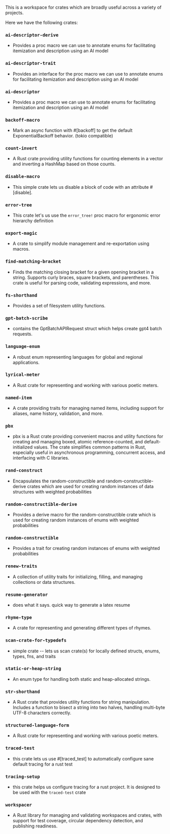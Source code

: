 This is a workspace for crates which are broadly useful across a variety of projects. 

Here we have the following crates:

### `ai-descriptor-derive`
- Provides a proc macro we can use to annotate enums for facilitating itemization and description using an AI model

### `ai-descriptor-trait`
- Provides an interface for the proc macro we can use to annotate enums for facilitating itemization and description using an AI model

### `ai-descriptor`
- Provides a proc macro we can use to annotate enums for facilitating itemization and description using an AI model

### `backoff-macro`
- Mark an async function with #[backoff] to get the default ExponentialBackoff behavior. (tokio compatible)

### `count-invert`
- A Rust crate providing utility functions for counting elements in a vector and inverting a HashMap based on those counts.

### `disable-macro`
- This simple crate lets us disable a block of code with an attribute #[disable].

### `error-tree`
- This crate let's us use the `error_tree!` proc macro for ergonomic error hierarchy definition

### `export-magic`
- A crate to simplify module management and re-exportation using macros.

### `find-matching-bracket`
- Finds the matching closing bracket for a given opening bracket in a string. Supports curly braces, square brackets, and parentheses. This crate is useful for parsing code, validating expressions, and more.

### `fs-shorthand`
- Provides a set of filesystem utility functions.

### `gpt-batch-scribe`
- contains the GptBatchAPIRequest struct which helps create gpt4 batch requests.

### `language-enum`
- A robust enum representing languages for global and regional applications.

### `lyrical-meter`
- A Rust crate for representing and working with various poetic meters.

### `named-item`
- A crate providing traits for managing named items, including support for aliases, name history, validation, and more.

### `pbx`
- pbx is a Rust crate providing convenient macros and utility functions for creating and managing boxed, atomic reference-counted, and default-initialized values. The crate simplifies common patterns in Rust, especially useful in asynchronous programming, concurrent access, and interfacing with C libraries.

### `rand-construct`
- Encapsulates the random-constructible and random-constructible-derive crates which are used for creating random instances of data structures with weighted probabilities

### `random-constructible-derive`
- Provides a derive macro for the random-constructible crate which is used for creating random instances of enums with weighted probabilities

### `random-constructible`
- Provides a trait for creating random instances of enums with weighted probabilities

### `renew-traits`
- A collection of utility traits for initializing, filling, and managing collections or data structures.

### `resume-generator`
- does what it says. quick way to generate a latex resume

### `rhyme-type`
- A crate for representing and generating different types of rhymes.

### `scan-crate-for-typedefs`
- simple crate -- lets us scan crate(s) for locally defined structs, enums, types, fns, and traits

### `static-or-heap-string`
- An enum type for handling both static and heap-allocated strings.

### `str-shorthand`
- A Rust crate that provides utility functions for string manipulation. Includes a function to bisect a string into two halves, handling multi-byte UTF-8 characters correctly.

### `structured-language-form`
- A Rust crate for representing and working with various poetic meters.

### `traced-test`
- this crate lets us use #[traced_test] to automatically configure sane default tracing for a rust test

### `tracing-setup`
- this crate helps us configure tracing for a rust project. It is designed to be used with the `traced-test` crate

### `workspacer`
- A Rust library for managing and validating workspaces and crates, with support for test coverage, circular dependency detection, and publishing readiness.

